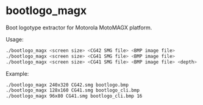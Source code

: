 bootlogo_magx
=============

Boot logotype extractor for Motorola MotoMAGX platform.

Usage:

```bash
./bootlogo_magx <screen size> <CG42 SMG file> <BMP image file>
./bootlogo_magx <screen size> <CG41 SMG file> <BMP image file>
./bootlogo_magx <screen size> <CG41 SMG file> <BMP image file> <depth>
```

Example:

```bash
./bootlogo_magx 240x320 CG42.smg bootlogo.bmp
./bootlogo_magx 128x160 CG41.smg bootlogo_cli.bmp
./bootlogo_magx 96x80 CG41.smg bootlogo_cli.bmp 16
```
